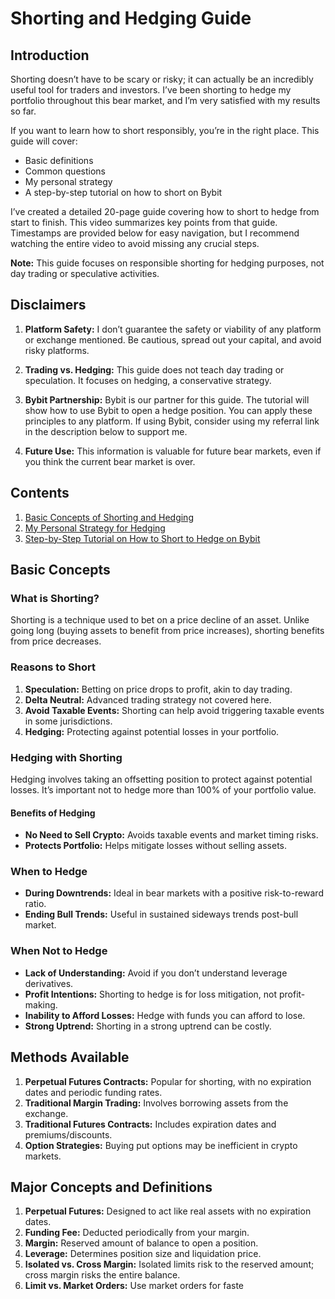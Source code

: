 # Shorting and Hedging Guide

## Introduction

Shorting doesn’t have to be scary or risky; it can actually be an incredibly useful tool for traders and investors. I’ve been shorting to hedge my portfolio throughout this bear market, and I’m very satisfied with my results so far.

If you want to learn how to short responsibly, you’re in the right place. This guide will cover:

- Basic definitions
- Common questions
- My personal strategy
- A step-by-step tutorial on how to short on Bybit

I’ve created a detailed 20-page guide covering how to short to hedge from start to finish. This video summarizes key points from that guide. Timestamps are provided below for easy navigation, but I recommend watching the entire video to avoid missing any crucial steps.

**Note:** This guide focuses on responsible shorting for hedging purposes, not day trading or speculative activities.

## Disclaimers

1. **Platform Safety:** I don’t guarantee the safety or viability of any platform or exchange mentioned. Be cautious, spread out your capital, and avoid risky platforms.

2. **Trading vs. Hedging:** This guide does not teach day trading or speculation. It focuses on hedging, a conservative strategy.

3. **Bybit Partnership:** Bybit is our partner for this guide. The tutorial will show how to use Bybit to open a hedge position. You can apply these principles to any platform. If using Bybit, consider using my referral link in the description below to support me.

4. **Future Use:** This information is valuable for future bear markets, even if you think the current bear market is over.

## Contents

1. [Basic Concepts of Shorting and Hedging](#basic-concepts)
2. [My Personal Strategy for Hedging](#my-personal-strategy)
3. [Step-by-Step Tutorial on How to Short to Hedge on Bybit](#step-by-step-tutorial)

## Basic Concepts

### What is Shorting?

Shorting is a technique used to bet on a price decline of an asset. Unlike going long (buying assets to benefit from price increases), shorting benefits from price decreases. 

### Reasons to Short

1. **Speculation:** Betting on price drops to profit, akin to day trading.
2. **Delta Neutral:** Advanced trading strategy not covered here.
3. **Avoid Taxable Events:** Shorting can help avoid triggering taxable events in some jurisdictions.
4. **Hedging:** Protecting against potential losses in your portfolio.

### Hedging with Shorting

Hedging involves taking an offsetting position to protect against potential losses. It’s important not to hedge more than 100% of your portfolio value. 

#### Benefits of Hedging

- **No Need to Sell Crypto:** Avoids taxable events and market timing risks.
- **Protects Portfolio:** Helps mitigate losses without selling assets.

### When to Hedge

- **During Downtrends:** Ideal in bear markets with a positive risk-to-reward ratio.
- **Ending Bull Trends:** Useful in sustained sideways trends post-bull market.

### When Not to Hedge

- **Lack of Understanding:** Avoid if you don’t understand leverage derivatives.
- **Profit Intentions:** Shorting to hedge is for loss mitigation, not profit-making.
- **Inability to Afford Losses:** Hedge with funds you can afford to lose.
- **Strong Uptrend:** Shorting in a strong uptrend can be costly.

## Methods Available

1. **Perpetual Futures Contracts:** Popular for shorting, with no expiration dates and periodic funding rates.
2. **Traditional Margin Trading:** Involves borrowing assets from the exchange.
3. **Traditional Futures Contracts:** Includes expiration dates and premiums/discounts.
4. **Option Strategies:** Buying put options may be inefficient in crypto markets.

## Major Concepts and Definitions

1. **Perpetual Futures:** Designed to act like real assets with no expiration dates.
2. **Funding Fee:** Deducted periodically from your margin.
3. **Margin:** Reserved amount of balance to open a position.
4. **Leverage:** Determines position size and liquidation price.
5. **Isolated vs. Cross Margin:** Isolated limits risk to the reserved amount; cross margin risks the entire balance.
6. **Limit vs. Market Orders:** Use market orders for faste
